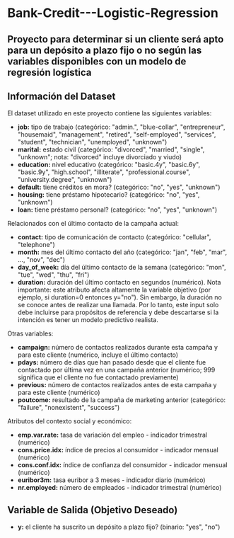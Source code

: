 # Bank-Credit---Logistic-Regression
## Proyecto para determinar si un cliente será apto para un depósito a plazo fijo o no según las variables disponibles con un modelo de regresión logística

## Información del Dataset
El dataset utilizado en este proyecto contiene las siguientes variables:

- **job:** tipo de trabajo (categórico: "admin.", "blue-collar", "entrepreneur", "housemaid", "management", "retired", "self-employed", "services", "student", "technician", "unemployed", "unknown")
- **marital:** estado civil (categórico: "divorced", "married", "single", "unknown"; nota: "divorced" incluye divorciado y viudo)
- **education:** nivel educativo (categórico: "basic.4y", "basic.6y", "basic.9y", "high.school", "illiterate", "professional.course", "university.degree", "unknown")
- **default:** tiene créditos en mora? (categórico: "no", "yes", "unknown")
- **housing:** tiene préstamo hipotecario? (categórico: "no", "yes", "unknown")
- **loan:** tiene préstamo personal? (categórico: "no", "yes", "unknown")

Relacionados con el último contacto de la campaña actual:

- **contact:** tipo de comunicación de contacto (categórico: "cellular", "telephone")
- **month:** mes del último contacto del año (categórico: "jan", "feb", "mar", ..., "nov", "dec")
- **day_of_week:** día del último contacto de la semana (categórico: "mon", "tue", "wed", "thu", "fri")
- **duration:** duración del último contacto en segundos (numérico). Nota importante: este atributo afecta altamente la variable objetivo (por ejemplo, si duration=0 entonces y="no"). Sin embargo, la duración no se conoce antes de realizar una llamada. Por lo tanto, este input solo debe incluirse para propósitos de referencia y debe descartarse si la intención es tener un modelo predictivo realista.

Otras variables:

- **campaign:** número de contactos realizados durante esta campaña y para este cliente (numérico, incluye el último contacto)
- **pdays:** número de días que han pasado desde que el cliente fue contactado por última vez en una campaña anterior (numérico; 999 significa que el cliente no fue contactado previamente)
- **previous:** número de contactos realizados antes de esta campaña y para este cliente (numérico)
- **poutcome:** resultado de la campaña de marketing anterior (categórico: "failure", "nonexistent", "success")

Atributos del contexto social y económico:

- **emp.var.rate:** tasa de variación del empleo - indicador trimestral (numérico)
- **cons.price.idx:** índice de precios al consumidor - indicador mensual (numérico)
- **cons.conf.idx:** índice de confianza del consumidor - indicador mensual (numérico)
- **euribor3m:** tasa euribor a 3 meses - indicador diario (numérico)
- **nr.employed:** número de empleados - indicador trimestral (numérico)

## Variable de Salida (Objetivo Deseado)
- **y:** el cliente ha suscrito un depósito a plazo fijo? (binario: "yes", "no")
